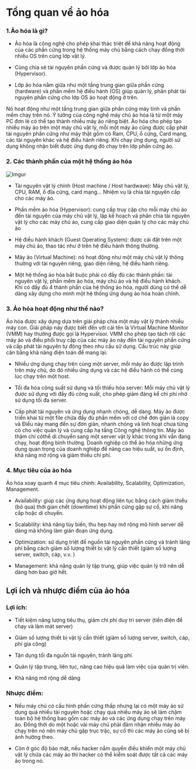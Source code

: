 # Tổng quan về ảo hóa



### 1.Ảo hóa là gì?

- Ảo hóa là công nghệ cho phép khai thác triệt để khả năng hoạt động của các phần cứng trong hệ thống máy chủ bằng cách chạy đồng thời nhiều OS trên cùng lớp vật lý.

- Cùng chia sẻ tài nguyên phần cứng và được quản lý bởi lớp ảo hóa (Hypervisor).

- Lớp ảo hóa nằm giữa như một tầng trung gian giữa phần cứng (hardware) và phần mềm hệ điều hành (OS) giúp quản lý, phân phát tài nguyên phần cứng cho lớp OS ảo hoạt động ở trên.

Nó hoạt động như một tầng trung gian giữa phần cứng máy tính và phần mềm chạy trên nó. Ý tưởng của công nghệ máy chủ ảo hóa là từ một máy PC đơn lẻ có thể tạo thành nhiều máy ảo riêng biệt. Ảo hóa cho phép tạo nhiều máy ảo trên một máy chủ vật lý, mỗi một máy ảo cũng được cấp phát tài nguyên phần cứng như máy thật gồm có Ram, CPU, ổ cứng, Card mạng, các tài nguyên khác và hệ điều hành riêng. Khi chạy ứng dụng, người sử dụng không nhận biết được ứng dụng đó chạy trên lớp phần cứng ảo.

### 2. Các thành phần của một hệ thống ảo hóa

![Imgur](https://imgur.com/pmibevj.png)

- Tài nguyên vật lý chính (Host machine / Host hardwave): Máy chủ vật lý, CPU, RAM, ổ đĩa cứng, card mạng… Nhiệm vụ là chia tài nguyên cấp cho các máy ảo.

- Phần mềm ảo hóa (Hypervisor): cung cấp truy cập cho mỗi máy chủ ảo đến tài nguyên của máy chủ vật lý, lập kế hoạch và phân chia tài nguyên vật lý cho các máy chủ ảo, cung cấp giao diện quản lý cho các máy chủ ảo

- Hệ điều hành khách (Guest Operating System): được cài đặt trên một máy chủ ảo, thao tác như ở trên hệ điều hành thông thường.

- Mảy ảo (Virtual Machine): nó hoạt động như một máy chủ vật lý thông thường với tài nguyên riêng, giao diện riêng, hệ điều hành riêng.

- Một hệ thống ảo hóa bắt buộc phải có đầy đủ các thành phần: tài nguyên vật lý, phần mềm ảo hóa, máy chủ ảo và hệ điều hành khách. Khi có đầy đủ 4 thành phần của hệ thống ảo hóa, người dùng có thể dễ dàng xây dựng cho mình một hệ thống ứng dụng ảo hóa hoàn chỉnh.

### 3. Ảo hóa hoạt động như thế nào?

Ảo hóa được xây dựng dựa trên giải pháp chia một máy vật lý thành nhiều máy con. Giải pháp này được biết đến với cái tên là Virtual Machine Monitor (VMM) hay thường được gọi là Hypervisor. VMM cho phép tạo tách rời các máy ảo và điều phối truy cập của các máy ảo này đến tài nguyên phần cứng và cấp phát tài nguyên tự động theo nhu cầu sử dụng. Cấu trúc này giúp cân bằng khả năng điện toán để mang lại:

- Nhiều ứng dụng chạy trên cùng một server, mỗi máy ảo được lập trình trên máy chủ, do đó nhiều ứng dụng và các hệ điều hành có thể cùng lúc chạy trên một host.

- Tối đa hóa công suất sử dụng và tối thiếu hóa server: Mỗi máy chủ vật lý được sử dụng với đầy đủ công suất, cho phép giảm đáng kể chi phí nhờ sử dụng tối đa server.

- Cấp phát tài nguyên và ứng dụng nhanh chóng, dễ dàng. Máy ảo được triển khai từ một file chứa đầy đủ phần mềm với cơ chế đơn giản là copy và Điều này mang đến sự đơn giản, nhanh chóng và linh hoạt chưa từng có
cho việc quản lý và cung cấp hạ tầng Công nghệ thông tin. Máy ảo thậm chí cóthể di chuyển sang một server vật lý khác trong khi vẫn đang chạy, hoạt động bình thường. Doanh nghiệp có thể ảo hóa những ứng dụng quan trọng của doanh nghiệp để nâng cao hiệu suất, sự ổn định, khả năng mở rộng và giảm thiểu chi phí.

### 4. Mục tiêu của ảo hóa

Ảo hóa xoay quanh 4 mục tiêu chính: Availability, Scalability, Optimization, Management.

- Availability: giúp các ứng dụng hoạt động liên tục bằng cách giảm thiểu (bỏ qua) thời gian chết (downtime) khi phần cứng gặp sự cố, khi nâng cấp hoặc di chuyển.

- Scalability:  khả năng tùy biến, thu hẹp hay mở rộng mô hình server dễ dàng mà không làm gián đoạn ứng dụng.

- Optimization: sử dụng triệt để nguồn tài nguyên phần cứng và tránh lãng phí bằng cách giảm số lượng thiết bị vật lý cần thiết (giảm số lượng server, switch, cáp, v.v. )

- Management: khả năng quản lý tập trung, giúp việc quản lý trở nên dễ dàng hơn bao giờ hết.

## Lợi ích và nhược điểm của ảo hóa

### Lợi ích:

- Tiết kiệm năng lượng tiêu thụ, giảm chi phí duy trì server (tiền điện để chạy và làm mát server)

- Giảm số lượng thiết bị vật lý cần thiết (giảm số lượng server, switch, cáp, phí gia công)

- Tận dụng tối đa nguồn tài nguyên, tránh lãng phí.

- Quản lý tập trung, liên tục, nâng cao hiệu quả làm việc của quản trị viên.

- Khả năng mở rộng dể dàng

### Nhược điểm:

- Nếu máy chủ có cấu hình phần cứng thấp nhưng lại có một máy ảo sử dụng quá nhiều tài nguyên hoặc chạy quá nhiều máy ảo sẽ làm chậm toàn bộ hệ thống bao gồm các máy ảo và các ứng dụng chạy trên máy ảo. Đồng thời do một hoặc vài máy chủ phải đảm nhận nhiều máy ảo chạy trên nó nên máy chủ gặp trục trặc, sự cố thì các máy ảo cũng sẽ bị ảnh hưởng theo.

- Còn ở góc độ bảo mật, nếu hacker nắm quyền điều khiển một máy chủ vật lý chứa các máy ảo thì hacker có thể kiểm soát được tất cả các máy ảo trong nó.



